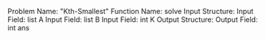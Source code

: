 Problem Name: "Kth-Smallest"
Function Name: solve
Input Structure:
Input Field: list<int> A
Input Field: list<int> B
Input Field: int K
Output Structure:
Output Field: int ans